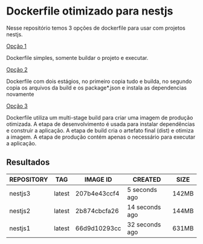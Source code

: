 # Dockerfile otimizado para nestjs

Nesse repositório temos 3 opções de dockerfile para usar com projetos nestjs.

[Opção 1](./Dockerfile-1)

Dockerfile simples, somente buildar o projeto e executar.

[Opção 2](./Dockerfile-2)

Dockerfile com dois estágios, no primeiro copia tudo e builda, no segundo copia os arquivos da build e os package*.json e instala as dependencias novamente

[Opção 3](./Dockerfile-3)

Dockerfile utiliza um multi-stage build para criar uma imagem de produção otimizada. A etapa de desenvolvimento é usada para instalar dependências e construir a aplicação. A etapa de build cria o artefato final (dist) e otimiza a imagem. A etapa de produção contém apenas o necessário para executar a aplicação.

## Resultados

| REPOSITORY | TAG    | IMAGE ID     | CREATED          | SIZE |
|------------|--------|--------------|------------------|------|
| nestjs3    | latest | 207b4e43ccf4 | 5 seconds ago    | 142MB|
| nestjs2    | latest | 2b874cbcfa26 | 14 seconds ago   | 144MB|
| nestjs1    | latest | 66d9d10293cc | 32 seconds ago   | 631MB|

